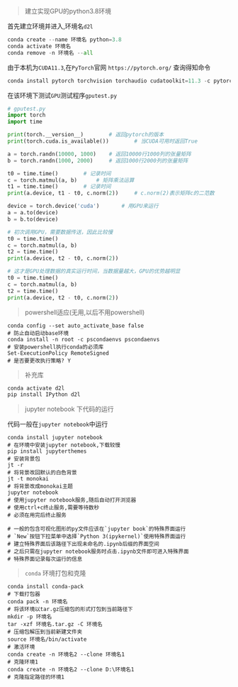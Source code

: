 > 建立实现GPU的python3.8环境

首先建立环境并进入,环境名`d2l`

```python
conda create --name 环境名 python=3.8
conda activate 环境名
conda remove -n 环境名 --all
```

由于本机为`CUDA11.3`,在`PyTorch`官网 `https://pytorch.org/` 查询得知命令

```python
conda install pytorch torchvision torchaudio cudatoolkit=11.3 -c pytorch
```

在该环境下测试`GPU`测试程序`gputest.py`

```python
# gputest.py
import torch
import time

print(torch.__version__)        # 返回pytorch的版本
print(torch.cuda.is_available())        # 当CUDA可用时返回True

a = torch.randn(10000, 1000)    # 返回10000行1000列的张量矩阵
b = torch.randn(1000, 2000)     # 返回1000行2000列的张量矩阵

t0 = time.time()        # 记录时间
c = torch.matmul(a, b)      # 矩阵乘法运算
t1 = time.time()        # 记录时间
print(a.device, t1 - t0, c.norm(2))     # c.norm(2)表示矩阵c的二范数

device = torch.device('cuda')       # 用GPU来运行
a = a.to(device)
b = b.to(device)

# 初次调用GPU，需要数据传送，因此比较慢
t0 = time.time()
c = torch.matmul(a, b)
t2 = time.time()
print(a.device, t2 - t0, c.norm(2))

# 这才是GPU处理数据的真实运行时间，当数据量越大，GPU的优势越明显
t0 = time.time()
c = torch.matmul(a, b)
t2 = time.time()
print(a.device, t2 - t0, c.norm(2))
```

> powershell适应(无用,以后不用powershell)

```shell
conda config --set auto_activate_base false
# 防止自动启动base环境
conda install -n root -c pscondaenvs pscondaenvs
# 安装powershell执行conda的必须库
Set-ExecutionPolicy RemoteSigned 
# 是否要更改执行策略? Y
```

> 补充库

```sh
conda activate d2l
pip install IPython d2l
```

> jupyter notebook 下代码的运行

代码一般在`jupyter notebook`中运行

```shell
conda install jupyter notebook
# 在环境中安装jupyter notebook,下载较慢
pip install jupyterthemes
# 安装背景包
jt -r
# 将背景改回默认的白色背景
jt -t monokai
# 将背景改成monokai主题
jupyter notebook
# 使用jupyter notebook服务,随后自动打开浏览器
# 使用ctrl+c终止服务,需要等待数秒
# 必须在用完后终止服务

# 一般的包含可视化图形的py文件应该在`jupyter book`的特殊界面运行
# `New`按钮下拉菜单中选择`Python 3(ipykernel)`使用特殊界面运行
# 建立特殊界面后该路径下出现未命名的.ipynb后缀的界面空间
# 之后只需在jupyter notebook服务时点击.ipynb文件即可进入特殊界面
# 特殊界面记录每次运行的信息
```
> `conda` 环境打包和克隆
```shell
conda install conda-pack
# 下载打包器
conda pack -n 环境名
# 将该环境以tar.gz压缩包的形式打包到当前路径下
mkdir -p 环境名
tar -xzf 环境名.tar.gz -C 环境名
# 压缩包解压到当前新建文件夹
source 环境名/bin/activate
# 激活环境
conda create -n 环境名2 --clone 环境名1 
# 克隆环境1
conda create -n 环境名2 --clone D:\环境名1 
# 克隆指定路径的环境1
```